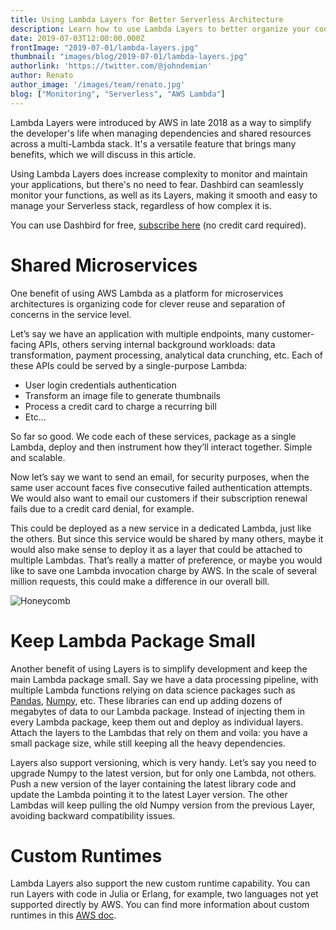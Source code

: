 ```yaml
---
title: Using Lambda Layers for Better Serverless Architecture
description: Learn how to use Lambda Layers to better organize your code and dependencies
date: 2019-07-03T12:00:00.000Z
frontImage: "2019-07-01/lambda-layers.jpg"
thumbnail: "images/blog/2019-07-01/lambda-layers.jpg"
authorlink: 'https://twitter.com/@johndemian'
author: Renato
author_image: '/images/team/renato.jpg'
blog: ["Monitoring", "Serverless", "AWS Lambda"]
---
```


Lambda Layers were introduced by AWS in late 2018 as a way to simplify the developer's life when managing dependencies and shared resources across a multi-Lambda stack. It's a versatile feature that brings many benefits, which we will discuss in this article.

Using Lambda Layers does increase complexity to monitor and maintain your applications, but there's no need to fear. Dashbird can seamlessly monitor your functions, as well as its Layers, making it smooth and easy to manage your Serverless stack, regardless of how complex it is.

You can use Dashbird for free, [subscribe here](https://dashbird.io/#register) (no credit card required).

# Shared Microservices

One benefit of using AWS Lambda as a platform for microservices architectures is organizing code for clever reuse and separation of concerns in the service level.

Let’s say we have an application with multiple endpoints, many customer-facing APIs, others serving internal background workloads: data transformation, payment processing, analytical data crunching, etc. Each of these APIs could be served by a single-purpose Lambda:

- User login credentials authentication
- Transform an image file to generate thumbnails
- Process a credit card to charge a recurring bill
- Etc...

So far so good. We code each of these services, package as a single Lambda, deploy and then instrument how they’ll interact together. Simple and scalable.

Now let’s say we want to send an email, for security purposes, when the same user account faces five consecutive failed authentication attempts. We would also want to email our customers if their subscription renewal fails due to a credit card denial, for example.

This could be deployed as a new service in a dedicated Lambda, just like the others. But since this service would be shared by many others, maybe it would also make sense to deploy it as a layer that could be attached to multiple Lambdas. That’s really a matter of preference, or maybe you would like to save one Lambda invocation charge by AWS. In the scale of several million requests, this could make a difference in our overall bill.

![Honeycomb](/images/blog/2019-07-01/microservices.jpg)

# Keep Lambda Package Small

Another benefit of using Layers is to simplify development and keep the main Lambda package small. Say we have a data processing pipeline, with multiple Lambda functions relying on data science packages such as [Pandas](https://pandas.pydata.org/), [Numpy](http://www.numpy.org/), etc. These libraries can end up adding dozens of megabytes of data to our Lambda package. Instead of injecting them in every Lambda package, keep them out and deploy as individual layers. Attach the layers to the Lambdas that rely on them and voila: you have a small package size, while still keeping all the heavy dependencies.

Layers also support versioning, which is very handy. Let’s say you need to upgrade Numpy to the latest version, but for only one Lambda, not others. Push a new version of the layer containing the latest library code and update the Lambda pointing it to the latest Layer version. The other Lambdas will keep pulling the old Numpy version from the previous Layer, avoiding backward compatibility issues.

# Custom Runtimes

Lambda Layers also support the new custom runtime capability. You can run Layers with code in Julia or Erlang, for example, two languages not yet supported directly by AWS. You can find more information about custom runtimes in this [AWS doc](https://docs.aws.amazon.com/lambda/latest/dg/runtimes-custom.html).
